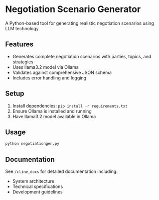 # Negotiation Scenario Generator

A Python-based tool for generating realistic negotiation scenarios using LLM technology.

## Features
- Generates complete negotiation scenarios with parties, topics, and strategies
- Uses llama3.2 model via Ollama
- Validates against comprehensive JSON schema
- Includes error handling and logging

## Setup
1. Install dependencies: `pip install -r requirements.txt`
2. Ensure Ollama is installed and running
3. Have llama3.2 model available in Ollama

## Usage
```python
python negotiationgen.py
```

## Documentation
See `/cline_docs` for detailed documentation including:
- System architecture
- Technical specifications
- Development guidelines
